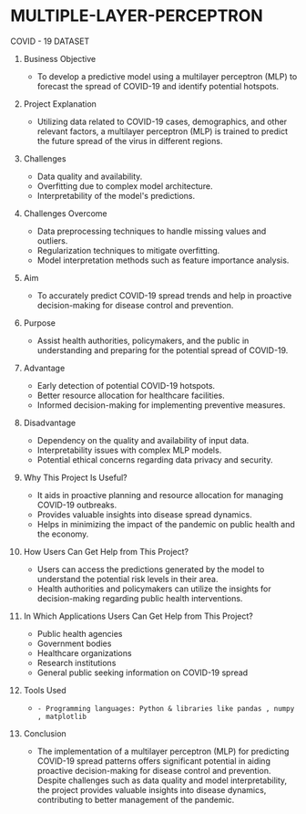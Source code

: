 # MULTIPLE-LAYER-PERCEPTRON
COVID - 19 DATASET


1. Business Objective
   - To develop a predictive model using a multilayer perceptron (MLP) to forecast the spread of COVID-19 and identify potential hotspots.

2. Project Explanation
   - Utilizing data related to COVID-19 cases, demographics, and other relevant factors, a multilayer perceptron (MLP) is trained to predict the future spread of the virus in different regions.

3. Challenges
   - Data quality and availability.
   - Overfitting due to complex model architecture.
   - Interpretability of the model's predictions.

4. Challenges Overcome
   - Data preprocessing techniques to handle missing values and outliers.
   - Regularization techniques to mitigate overfitting.
   - Model interpretation methods such as feature importance analysis.

5. Aim
   - To accurately predict COVID-19 spread trends and help in proactive decision-making for disease control and prevention.

6. Purpose
   - Assist health authorities, policymakers, and the public in understanding and preparing for the potential spread of COVID-19.

7. Advantage
   - Early detection of potential COVID-19 hotspots.
   - Better resource allocation for healthcare facilities.
   - Informed decision-making for implementing preventive measures.

8. Disadvantage
   - Dependency on the quality and availability of input data.
   - Interpretability issues with complex MLP models.
   - Potential ethical concerns regarding data privacy and security.

9. Why This Project Is Useful?
   - It aids in proactive planning and resource allocation for managing COVID-19 outbreaks.
   - Provides valuable insights into disease spread dynamics.
   - Helps in minimizing the impact of the pandemic on public health and the economy.

10. How Users Can Get Help from This Project?
    - Users can access the predictions generated by the model to understand the potential risk levels in their area.
    - Health authorities and policymakers can utilize the insights for decision-making regarding public health interventions.

11. In Which Applications Users Can Get Help from This Project?
    - Public health agencies
    - Government bodies
    - Healthcare organizations
    - Research institutions
    - General public seeking information on COVID-19 spread

12. Tools Used
    -     - Programming languages: Python & libraries like pandas , numpy , matplotlib 
13. Conclusion
    - The implementation of a multilayer perceptron (MLP) for predicting COVID-19 spread patterns offers significant potential in aiding proactive decision-making for disease control and prevention. Despite challenges such as data quality and model interpretability, the project provides valuable insights into disease dynamics, contributing to better management of the pandemic.
